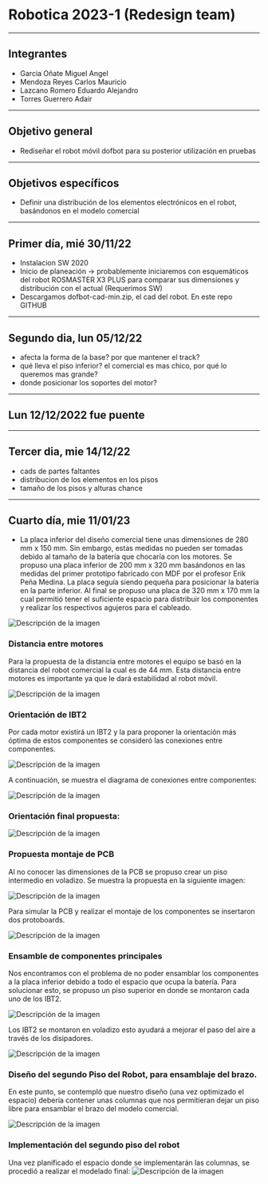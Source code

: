 # Robotica 2023-1 **(Redesign team)**
---
## Integrantes
 - Garcia Oñate Miguel Angel
 - Mendoza Reyes Carlos Mauricio
 - Lazcano Romero Eduardo Alejandro
 - Torres Guerrero Adair
 ---
## Objetivo general
- Rediseñar el robot móvil dofbot para su posterior utilización en pruebas
---
## Objetivos específicos
- Definir una distribución de los elementos electrónicos en el robot, basándonos en el
modelo comercial
---
## Primer día, mié 30/11/22
- Instalacion SW 2020
- Inicio de planeación → probablemente iniciaremos con esquemáticos del robot
ROSMASTER X3 PLUS para comparar sus dimensiones y distribución con el actual
(Requerimos SW)
- Descargamos dofbot-cad-min.zip, el cad del robot. En este repo GITHUB
---
## Segundo dia, lun 05/12/22
- afecta la forma de la base? por que mantener el track?
- qué lleva el piso inferior? el comercial es mas chico, por qué lo queremos mas
grande?
- donde posicionar los soportes del motor?
---
## Lun 12/12/2022 fue puente
---
## Tercer dia, mie 14/12/22
- cads de partes faltantes
- distribucion de los elementos en los pisos
- tamaño de los pisos y alturas chance
---


## Cuarto día, mie 11/01/23
- La placa inferior del diseño comercial tiene unas dimensiones de 280 mm x 150 mm. Sin embargo, estas medidas no pueden ser tomadas debido al tamaño de la batería que chocaría con los motores.
Se propuso una placa inferior de 200 mm x 320 mm basándonos en las medidas del primer prototipo fabricado con MDF por el profesor Erik Peña Medina. La placa seguía siendo pequeña para posicionar la batería en la parte inferior.
Al final se propuso una placa de 320 mm x 170 mm la cual permitió tener el suficiente espacio para distribuir los componentes y realizar los respectivos agujeros para el cableado.

![Descripción de la imagen](/images/quince.png)

### Distancia entre motores
Para la propuesta de la distancia entre motores el equipo se basó en la distancia del robot comercial la cual es de 44 mm. Esta distancia entre motores es importante ya que le dará estabilidad al robot móvil.

![Descripción de la imagen](/images/uno.jpg)

### Orientación de IBT2
Por cada motor existirá un IBT2 y la para proponer la orientación más óptima de estos componentes se consideró las conexiones entre componentes.

![Descripción de la imagen](/images/tres.jpg)

A continuación, se muestra el diagrama de conexiones entre componentes:

![Descripción de la imagen](/images/dos.jpg)

### Orientación final propuesta:

![Descripción de la imagen](/images/dieciseis.png)

### Propuesta montaje de PCB
Al no conocer las dimensiones de la PCB se propuso crear un piso intermedio en voladizo. Se muestra la propuesta en la siguiente imagen:
 
![Descripción de la imagen](/images/seis.jpg)

 
Para simular la PCB y realizar el montaje de los componentes se insertaron dos protoboards.

![Descripción de la imagen](/images/Protoboard.jpg)


### Ensamble de componentes principales
Nos encontramos con el problema de no poder ensamblar los componentes a la placa inferior debido a todo el espacio que ocupa la batería. Para solucionar esto, se propuso un piso superior en donde se montaron cada uno de los IBT2. 

![Descripción de la imagen](/images/once.jpg)

Los IBT2 se montaron en voladizo esto ayudará a mejorar el paso del aire a través de los disipadores.

![Descripción de la imagen](/images/trece.jpg)

### Diseño del segundo Piso del Robot, para ensamblaje del brazo.
En este punto, se contempló que nuestro diseño (una vez optimizado el espacio) debería contener unas columnas que nos permitieran dejar un piso libre
para ensamblar el brazo del modelo comercial.

![Descripción de la imagen](/images/Garra.jpg)

### Implementación del segundo piso del robot
Una vez planificado el espacio donde se implementarán las columnas, se procedió a realizar el modelado final:
![Descripción de la imagen](/imagen/Segundo_piso.jpg)

